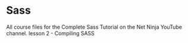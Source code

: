 # Sass

All course files for the Complete Sass Tutorial on the Net Ninja YouTube channel.
lesson 2 - Compiling SASS
